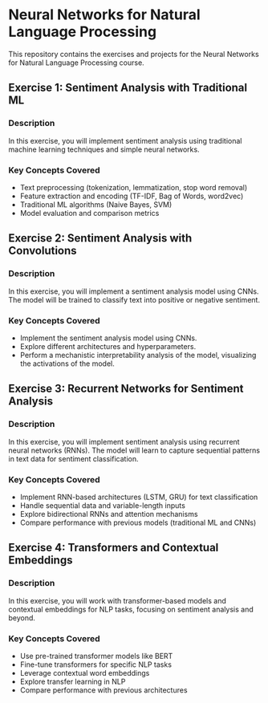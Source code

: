 # Neural Networks for Natural Language Processing

This repository contains the exercises and projects for the Neural Networks for Natural Language Processing course.

## Exercise 1: Sentiment Analysis with Traditional ML

### Description

In this exercise, you will implement sentiment analysis using traditional machine learning techniques and simple neural networks.

### Key Concepts Covered

- Text preprocessing (tokenization, lemmatization, stop word removal)
- Feature extraction and encoding (TF-IDF, Bag of Words, word2vec)
- Traditional ML algorithms (Naive Bayes, SVM)
- Model evaluation and comparison metrics


## Exercise 2: Sentiment Analysis with Convolutions

### Description

In this exercise, you will implement a sentiment analysis model using CNNs. The model will be trained to classify text into positive or negative sentiment.

### Key Concepts Covered

- Implement the sentiment analysis model using CNNs.
- Explore different architectures and hyperparameters.
- Perform a mechanistic interpretability analysis of the model, visualizing the activations of the model.


## Exercise 3: Recurrent Networks for Sentiment Analysis

### Description

In this exercise, you will implement sentiment analysis using recurrent neural networks (RNNs). The model will learn to capture sequential patterns in text data for sentiment classification.

### Key Concepts Covered

- Implement RNN-based architectures (LSTM, GRU) for text classification
- Handle sequential data and variable-length inputs
- Explore bidirectional RNNs and attention mechanisms
- Compare performance with previous models (traditional ML and CNNs)


## Exercise 4: Transformers and Contextual Embeddings

### Description

In this exercise, you will work with transformer-based models and contextual embeddings for NLP tasks, focusing on sentiment analysis and beyond.

### Key Concepts Covered

- Use pre-trained transformer models like BERT
- Fine-tune transformers for specific NLP tasks
- Leverage contextual word embeddings
- Explore transfer learning in NLP
- Compare performance with previous architectures


